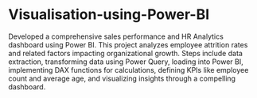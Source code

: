 # Visualisation-using-Power-BI

Developed a comprehensive sales performance and HR Analytics dashboard using Power BI. This project analyzes employee attrition rates and related factors impacting organizational growth. Steps include data extraction, transforming data using Power Query, loading into Power BI, implementing DAX functions for calculations, defining KPIs like employee count and average age, and visualizing insights through a compelling dashboard.

